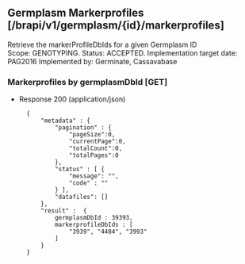 ## Germplasm Markerprofiles  [/brapi/v1/germplasm/{id}/markerprofiles]
Retrieve the markerProfileDbIds for a given Germplasm ID  
Scope: GENOTYPING. 
Status: ACCEPTED.
Implementation target date: PAG2016
Implemented by: Germinate, Cassavabase

### Markerprofiles by germplasmDbId [GET]
+ Response 200 (application/json)
        
        {
            "metadata" : {
                "pagination" : {
                    "pageSize":0, 
                    "currentPage":0, 
                    "totalCount":0, 
                    "totalPages":0 
                },
                "status" : [ {
                    "message": "",
                    "code" : "" 
                } ],
                "datafiles": []
            },
            "result" :  {
                germplasmDbId : 39393,
                markerprofileDbIds : [
                    "3939", "4484", "3993"
                ]
            } 
        }

